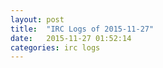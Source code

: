 ```yaml
---
layout: post
title:  "IRC Logs of 2015-11-27"
date:   2015-11-27 01:52:14
categories: irc logs
---
```

